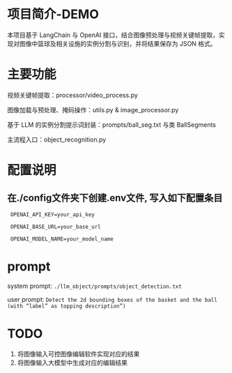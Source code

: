 # 项目简介-DEMO
本项目基于 LangChain 与 OpenAI 接口，结合图像预处理与视频关键帧提取，实现对图像中篮球及相关设施的实例分割与识别，并将结果保存为 JSON 格式。



# 主要功能
视频关键帧提取：processor/video_process.py

图像加载与预处理、掩码操作：utils.py & image_processor.py

基于 LLM 的实例分割提示词封装：prompts/ball_seg.txt 与类 BallSegments

主流程入口：object_recognition.py

# 配置说明
## 在./config文件夹下创建.env文件, 写入如下配置条目
`
OPENAI_API_KEY=your_api_key`

`
OPENAI_BASE_URL=your_base_url`

`
OPENAI_MODEL_NAME=your_model_name`



# prompt
system prompt: `./llm_object/prompts/object_detection.txt`

user prompt: `Detect the 2d bounding boxes of the basket and the ball (with “label” as topping description”)`

# TODO
1. 将图像输入可控图像编辑软件实现对应的结果
2. 将图像输入大模型中生成对应的编辑结果